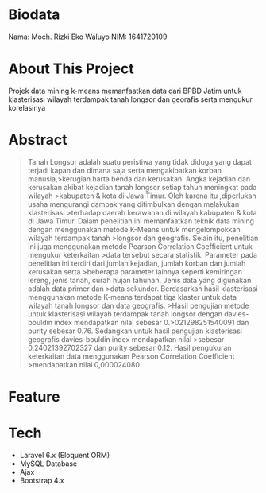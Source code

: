 # Biodata
Nama: Moch. Rizki Eko Waluyo
NIM: 1641720109

# About This Project

Projek data mining k-means memanfaatkan data dari BPBD Jatim untuk klasterisasi wilayah terdampak tanah longsor dan georafis serta mengukur korelasinya

# Abstract
>Tanah Longsor adalah suatu peristiwa yang tidak diduga yang dapat terjadi kapan dan dimana saja serta mengakibatkan korban manusia,>kerugian harta benda dan kerusakan. Angka kejadian dan kerusakan akibat kejadian tanah longsor setiap tahun meningkat pada wilayah >kabupaten & kota di Jawa Timur. Oleh karena itu ,diperlukan usaha mengurangi dampak yang ditimbulkan dengan melakukan klasterisasi >terhadap daerah kerawanan di wilayah kabupaten & kota di Jawa Timur.
>Dalam penelitian ini memanfaatkan teknik data mining dengan menggunakan metode K-Means untuk mengelompokkan wilayah terdampak tanah >longsor dan geografis. Selain itu, penelitian ini juga menggunakan metode Pearson Correlation Coefficient untuk mengukur keterkaitan >data tersebut secara statistik. Parameter pada penelitian ini terdiri dari jumlah kejadian, jumlah korban dan jumlah kerusakan serta >beberapa parameter lainnya seperti kemiringan lereng, jenis tanah, curah hujan tahunan. Jenis data yang digunakan adalah data primer dan >data sekunder.
>Berdasarkan hasil klasterisasi menggunakan metode K-means terdapat tiga klaster untuk data wilayah tanah longsor dan data geografis. >Hasil pengujian metode untuk klasterisasi wilayah terdampak tanah longsor dengan davies-bouldin index mendapatkan nilai sebesar 0.>021298251540091 dan purity sebesar 0.76. Sedangkan untuk hasil pengujian klasterisasi geografis davies-bouldin index mendapatkan nilai >sebesar 0.24021392702327 dan purity sebesar 0.12. Hasil pengukuran keterkaitan data menggunakan Pearson Correlation Coefficient >mendapatkan nilai 0,000024080.

# Feature

# Tech
  - Laravel 6.x (Eloquent ORM)
  - MySQL Database
  - Ajax
  - Bootstrap 4.x